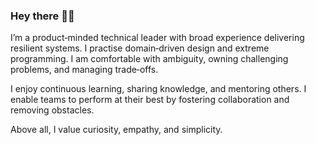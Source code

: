 ### Hey there 👋🏼

I’m a product‑minded technical leader with broad experience delivering resilient systems. I practise domain‑driven design and extreme programming. I am comfortable with ambiguity, owning challenging problems, and managing trade‑offs.

I enjoy continuous learning, sharing knowledge, and mentoring others. I enable teams to perform at their best by fostering collaboration and removing obstacles.

Above all, I value curiosity, empathy, and simplicity.
